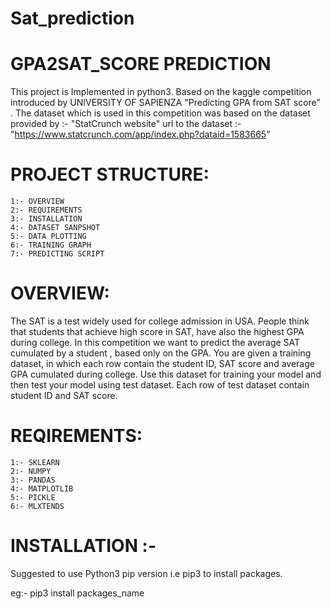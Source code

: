 # Sat_prediction

# GPA2SAT_SCORE PREDICTION 

This project is Implemented in python3.
Based on the kaggle competition introduced by UNIVERSITY OF SAPIENZA "Predicting GPA from SAT score" .
The dataset which is used in this competition was based on the dataset provided by :- "StatCrunch website"
url to the dataset :- "https://www.statcrunch.com/app/index.php?dataid=1583665"


# PROJECT STRUCTURE:
	1:- OVERVIEW
	2:- REQUIREMENTS
	3:- INSTALLATION
	4:- DATASET SANPSHOT
	5:- DATA PLOTTING
	6:- TRAINING GRAPH
	7:- PREDICTING SCRIPT

	
# OVERVIEW:

The SAT is a test widely used for college admission in USA. People think that students that achieve high score in SAT, have also the highest GPA during college. In this competition we want to predict the average SAT cumulated by a student , based only on the GPA.
You are given a training dataset, in which each row contain the student ID, SAT score and average GPA cumulated during college. Use this dataset for training your model and then test your model using test dataset. Each row of test dataset contain student ID and SAT score.

# REQIREMENTS:

	1:- SKLEARN
	2:- NUMPY
	3:- PANDAS
	4:- MATPLOTLIB
	5:- PICKLE
	6:- MLXTENDS
	

# INSTALLATION :-

Suggested to use Python3 pip version i.e pip3 to install packages.

eg:- pip3 install packages_name

